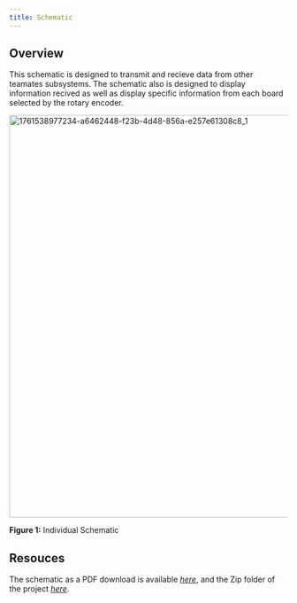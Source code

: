 ```yaml
---
title: Schematic
---
```


## Overview
This schematic is designed to transmit and recieve data from other teamates subsystems. The schematic also is designed to display information recived as well as display specific information from each board selected by the rotary encoder.

<img width="1024" height="726" alt="1761538977234-a6462448-f23b-4d48-856a-e257e61308c8_1" src="https://github.com/user-attachments/assets/fcead6b6-ae7f-4f34-8e78-d98a23e4ae81" />


**Figure 1:** Individual Schematic

## Resouces

The schematic as a PDF download is available [*here*](KeltonJensenSubsystemSchematicDesign.pdf), and the Zip folder of the project [*here*](docs/04-Schematic/KeltonJensenSubsystemSchematicDesign.zip).
